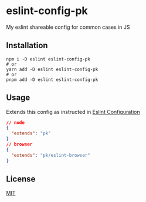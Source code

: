 # eslint-config-pk
My eslint shareable config for common cases in JS

## Installation
```
npm i -D eslint eslint-config-pk
# or
yarn add -D eslint eslint-config-pk
# or
pnpm add -D eslint eslint-config-pk
```

## Usage
Extends this config as instructed in [Eslint Configuration](https://eslint.org/docs/latest/use/configure/)
```json
// node
{
  "extends": "pk"
}
// browser
{
  "extends": "pk/eslint-browser"
}
```

## License
[MIT](LICENSE)
